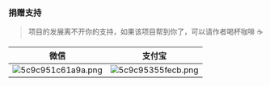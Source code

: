 ### 捐赠支持
> 项目的发展离不开你的支持，如果该项目帮到你了，可以请作者喝杯咖啡 ☕ 

|   微信  |   支付宝  |
|--- | --- |
|  ![5c9c951c61a9a.png](https://img.el-admin.xin/images/2020/06/25/5c9c951c61a9a.png)   |  ![5c9c95355fecb.png](https://img.el-admin.xin/images/2020/06/25/5c9c95355fecb.png)  |

<InArticleAdsense
    data-ad-client="ca-pub-3964897280370772"
    data-ad-slot="8192154900">
</InArticleAdsense>
